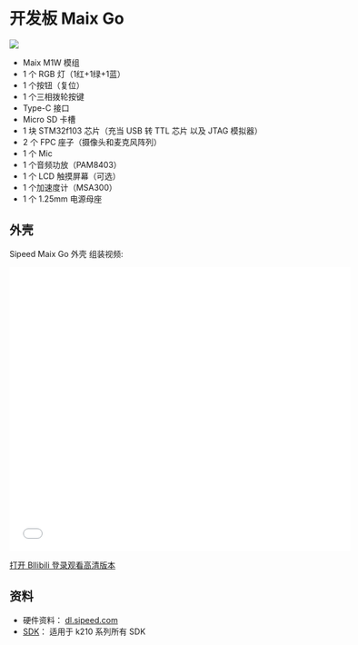 开发板 Maix Go
===========

![](../../../_book/assets/Go.jpg)

* Maix M1W 模组
* 1 个 RGB 灯（1红+1绿+1蓝）
* 1 个按钮（复位）
* 1 个三相拨轮按键
* Type-C 接口
* Micro SD 卡槽
* 1 块 STM32f103 芯片（充当 USB 转 TTL 芯片 以及 JTAG 模拟器）
* 2 个 FPC 座子（摄像头和麦克风阵列）
* 1 个 Mic
* 1 个音频功放（PAM8403）
* 1 个 LCD 触摸屏幕（可选）
* 1 个加速度计（MSA300）
* 1 个 1.25mm 电源母座

## 外壳

Sipeed Maix Go 外壳 组装视频:

<iframe width="600" height="500" src="//player.bilibili.com/player.html?aid=41016793&cid=72048223&page=1" frameborder="0" allow="accelerometer; autoplay; encrypted-media; gyroscope; picture-in-picture" allowfullscreen></iframe>

[打开 BIlibili 登录观看高清版本](https://player.bilibili.com/player.html?aid=41016793&cid=72048223&page=1)


## 资料

* 硬件资料： [dl.sipeed.com](http://dl.sipeed.com/MAIX/HDK/Maix-GO/)
* [SDK](zh/k210/sdk/)： 适用于 k210 系列所有 SDK

